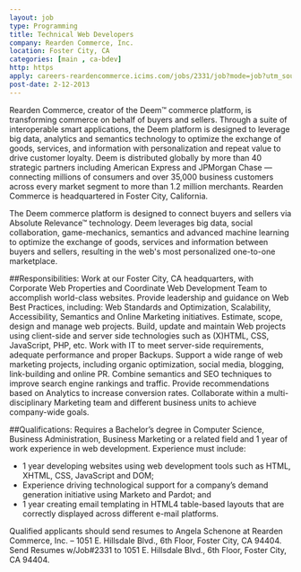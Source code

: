 ```yaml
---
layout: job
type: Programming
title: Technical Web Developers
company: Rearden Commerce, Inc.
location: Foster City, CA
categories: [main , ca-bdev]
http: https
apply: careers-reardencommerce.icims.com/jobs/2331/job?mode=job?utm_source=workcreative.net
post-date: 2-12-2013
---
```


Rearden Commerce, creator of the Deem™ commerce platform, is transforming commerce on behalf of buyers and sellers. Through a suite of interoperable smart applications, the Deem platform is designed to leverage big data, analytics and semantics technology to optimize the exchange of goods, services, and information with personalization and repeat value to drive customer loyalty. Deem is distributed globally by more than 40 strategic partners including American Express and JPMorgan Chase — connecting millions of consumers and over 35,000 business customers across every market segment to more than 1.2 million merchants. Rearden Commerce is headquartered in Foster City, California.
 
The Deem commerce platform is designed to connect buyers and sellers via Absolute Relevance™ technology. Deem leverages big data, social collaboration, game-mechanics, semantics and advanced machine learning to optimize the exchange of goods, services and information between buyers and sellers, resulting in the web's most personalized one-to-one marketplace.
 
##Responsibilities:
Work at our Foster City, CA headquarters, with Corporate Web Properties and Coordinate Web Development Team to accomplish world-class websites.  Provide leadership and guidance on Web Best Practices, including: Web Standards and Optimization, Scalability, Accessibility, Semantics and Online Marketing initiatives.  Estimate, scope, design and manage web projects.  Build, update and maintain Web projects using client-side and server side technologies such as (X)HTML, CSS, JavaScript, PHP, etc.  Work with IT to meet server-side requirements, adequate performance and proper Backups.  Support a wide range of web marketing projects, including organic optimization, social media, blogging, link-building and online PR.  Combine semantics and SEO techniques to improve search engine rankings and traffic.  Provide recommendations based on Analytics to increase conversion rates.  Collaborate within a multi-disciplinary Marketing team and different business units to achieve company-wide goals.

##Qualifications:
Requires a Bachelor’s degree in Computer Science, Business Administration, Business Marketing or a related field and 1 year of work experience in web development.  Experience must include:
 
* 1 year developing websites using web development tools such as HTML, XHTML, CSS, JavaScript and DOM;
* Experience driving technological support for a company’s demand generation initiative using Marketo and Pardot; and
* 1 year creating email templating in HTML4 table-based layouts that are correctly displayed across different e-mail platforms.
 
Qualified applicants should send resumes to Angela Schenone at Rearden Commerce, Inc. – 1051 E. Hillsdale Blvd., 6th Floor, Foster City, CA 94404. Send Resumes w/Job#2331 to 1051 E. Hillsdale Blvd., 6th Floor, Foster City, CA 94404.